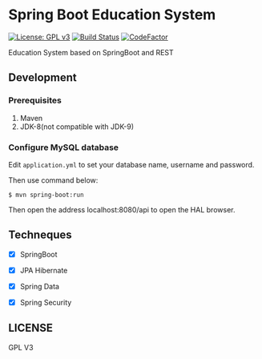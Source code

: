 # Spring Boot Education System
[![License: GPL v3](https://img.shields.io/badge/License-GPL%20v3-blue.svg)](https://www.gnu.org/licenses/gpl-3.0)
[![Build Status](https://travis-ci.com/Peng-YM/SpringBootEducationSystem.svg?token=zkm2xxngEhnJD2JPqh6t&branch=master)](https://travis-ci.com/Peng-YM/SpringBootEducationSystem)
[![CodeFactor](https://www.codefactor.io/repository/github/peng-ym/springbooteducationsystem/badge)](https://www.codefactor.io/repository/github/peng-ym/springbooteducationsystem)

Education System based on SpringBoot and REST

## Development
### Prerequisites
1. Maven
2. JDK-8(not compatible with JDK-9)
### Configure MySQL database
Edit `application.yml` to set your database name, username and password.

Then use command below:

```
$ mvn spring-boot:run
```

Then open the address localhost:8080/api to open the HAL browser.

## Techneques

- [x] SpringBoot

- [x] JPA Hibernate

- [x] Spring Data

- [x] Spring Security

## LICENSE
GPL V3
